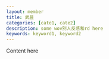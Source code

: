 ```yaml
---
layout: member
title: 武昱
categories: [cate1, cate2]
description: some wov别人反感和rd here
keywords: keyword1, keyword2
---
```


Content here
